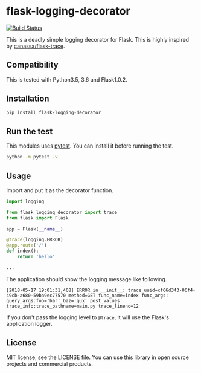 # flask-logging-decorator

[![Build Status](https://travis-ci.org/sgykfjsm/flask-logging-decorator.svg?branch=master)](https://travis-ci.org/sgykfjsm/flask-logging-decorator)

This is a deadly simple logging decorator for Flask. This is highly inspired by [canassa/flask-trace](https://github.com/canassa/flask-trace).

## Compatibility

This is tested with Python3.5, 3.6 and Flask1.0.2.

## Installation

```bash
pip install flask-logging-decorator
```

## Run the test

This modules uses [pytest](http://pytest.org/latest/). You can install it before running the test.

```bash
python -m pytest -v
```

## Usage

Import and put it as the decorator function.

```python
import logging

from flask_logging_decorator import trace
from flask import Flask

app = Flask(__name__)

@trace(logging.ERROR)
@app.route('/')
def index():
    return 'hello'

...
```

The application should show the logging message like following.

```text
[2018-05-17 19:01:31,468] ERROR in __init__: trace_uuid=cf66d343-06f4-49cb-a680-59ba9ec77570 method=GET func_name=index func_args: query_args:foo='bar' baz='qux' post_values: trace_info:trace_pathname=main.py trace_lineno=12
```

If you don't pass the logging level to `@trace`, it will use the Flask's application logger.

## License

MIT license, see the LICENSE file. You can use this library in open source projects and commercial products.
